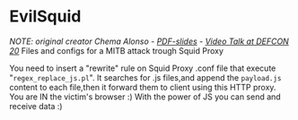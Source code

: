 # EvilSquid
*NOTE: original creator Chema Alonso - [PDF-slides](https://media.blackhat.com/bh-us-12/Briefings/Alonso/BH_US_12_Alonso_Owning_Bad_Guys_Slides.pdf) - [Video Talk at DEFCON 20](https://www.youtube.com/watch?v=0QT4YJn7oVI)*
Files and configs for a MITB attack trough Squid Proxy


You need to insert a "rewrite" rule on Squid Proxy .conf file that execute "`regex_replace_js.pl`".
It searches for .js files,and append the `payload.js` content to each file,then it forward them to client using this HTTP proxy.
You are IN the victim's browser :)
With the power of JS you can send and receive data :)
